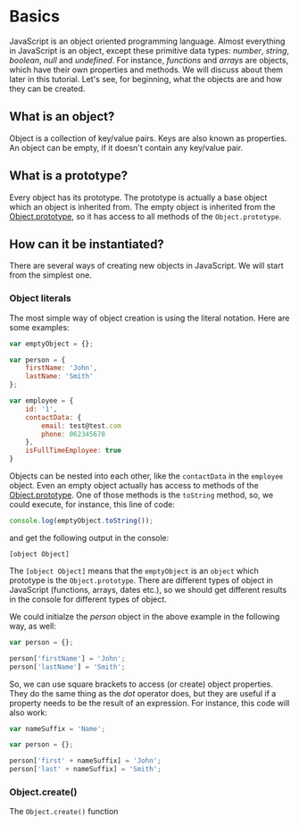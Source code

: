 # Basics

JavaScript is an object oriented programming language. Almost everything in JavaScript is an object, except these primitive data types: *number*, *string*, *boolean*, *null* and *undefined*. For instance, *functions* and *arrays* are objects, which have their own properties and methods. We will discuss about them later in this tutorial. Let's see, for beginning, what the objects are and how they can be created.

## What is an object?

Object is a collection of key/value pairs. Keys are also known as properties. An object can be empty, if it doesn't contain any key/value pair.

## What is a prototype?
Every object has its prototype. The prototype is actually a base object which an object is inherited from. The empty object is inherited from the [Object.prototype](https://developer.mozilla.org/en-US/docs/Web/JavaScript/Reference/Global_Objects/Object/prototype), so it has access to all methods of the `Object.prototype`.

## How can it be instantiated?

There are several ways of creating new objects in JavaScript. We will start from the simplest one.

### Object literals

The most simple way of object creation is using the literal notation. Here are some examples:

```JavaScript
var emptyObject = {};

var person = {
    firstName: 'John',
    lastName: 'Smith'
};

var employee = {
    id: '1',
    contactData: {
        email: test@test.com
        phone: 062345678
    },
    isFullTimeEmployee: true
}
```

Objects can be nested into each other, like the `contactData` in the `employee` object. Even an empty object actually has access to  methods of the [Object.prototype](https://developer.mozilla.org/en-US/docs/Web/JavaScript/Reference/Global_Objects/Object/prototype). One of those methods is the `toString` method, so, we could execute, for instance, this line of code:
``` JavaScript
console.log(emptyObject.toString());
```
and get the following output in the console:
```
[object Object]
```

The `[object Object]` means that the `emptyObject` is an `object` which prototype is the `Object.prototype`. There are different types of object in JavaScript (functions, arrays, dates etc.), so we should get different results in the console for different types of object.

We could initialze the *person* object in the above example in the following way, as well:
```JavaScript
var person = {};

person['firstName'] = 'John';
person['lastName'] = 'Smith';
```

So, we can use square brackets to access (or create) object properties. They do the same thing as the *dot* operator does, but they are useful if a property needs to be the result of an expression. For instance, this code will also work:

```JavaScript
var nameSuffix = 'Name';

var person = {};

person['first' + nameSuffix] = 'John';
person['last' + nameSuffix] = 'Smith';
```

### Object.create()

The `Object.create()` function
